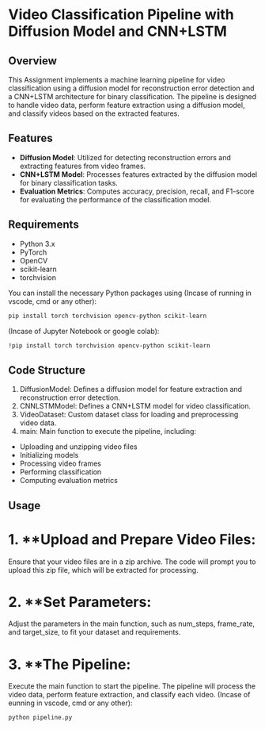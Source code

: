 # Video Classification Pipeline with Diffusion Model and CNN+LSTM

## Overview

This Assignment implements a machine learning pipeline for video classification using a diffusion model for reconstruction error detection and a CNN+LSTM architecture for binary classification. The pipeline is designed to handle video data, perform feature extraction using a diffusion model, and classify videos based on the extracted features.

## Features

- **Diffusion Model**: Utilized for detecting reconstruction errors and extracting features from video frames.
- **CNN+LSTM Model**: Processes features extracted by the diffusion model for binary classification tasks.
- **Evaluation Metrics**: Computes accuracy, precision, recall, and F1-score for evaluating the performance of the classification model.


## Requirements

- Python 3.x
- PyTorch
- OpenCV
- scikit-learn
- torchvision

You can install the necessary Python packages using (Incase of running in vscode, cmd or any other):

```bash
pip install torch torchvision opencv-python scikit-learn
```

(Incase of Jupyter Notebook or google colab):
```bash
!pip install torch torchvision opencv-python scikit-learn
```

## Code Structure

1. DiffusionModel: Defines a diffusion model for feature extraction and reconstruction error detection.
2. CNNLSTMModel: Defines a CNN+LSTM model for video classification.
3. VideoDataset: Custom dataset class for loading and preprocessing video data.
4. main: Main function to execute the pipeline, including:
- Uploading and unzipping video files
- Initializing models
- Processing video frames
- Performing classification
- Computing evaluation metrics


## Usage
# 1. **Upload and Prepare Video Files:
Ensure that your video files are in a zip archive. The code will prompt you to upload this zip file, which will be extracted for processing.

# 2. **Set Parameters:
Adjust the parameters in the main function, such as num_steps, frame_rate, and target_size, to fit your dataset and requirements.

# 3. **The Pipeline:
Execute the main function to start the pipeline. The pipeline will process the video data, perform feature extraction, and classify each video. 
(Incase of eunning in vscode, cmd or any other):
```bash
python pipeline.py
```

